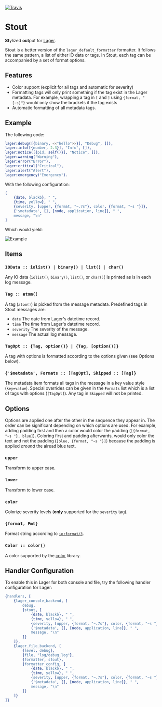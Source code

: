 [![Travis][travis badge]][travis]

# Stout

<strong>St</strong>ylized <strong>out</strong>put for [Lager](https://github.com/basho/lager).

Stout is a better version of the `lager_default_formatter` formatter. It
follows the same pattern, a list of either IO data or tags. In Stout, each tag
can be accompanied by a set of format options.

## Features

* Color support (explicit for all tags and automatic for severity)
* Formatting tags will only print something if the tag exist in the Lager
  metadata. For example, wrapping a tag in `[` and `]` using `{format, "[~s]"}`
  would only show the brackets if the tag exists.
* Automatic formatting of all metadata tags.

## Example

The following code:

```erlang
lager:debug([{binary, <<"hello">>}], "Debug", []),
lager:info([{number, 2.3}], "Info", []),
lager:notice([{pid, self()}], "Notice", []),
lager:warning("Warning"),
lager:error("Error"),
lager:critical("Critical"),
lager:alert("Alert"),
lager:emergency("Emergency").
```

With the following configuration:

```erlang
[
    {date, blackb}, " ",
    {time, yellow}, " ",
    {severity, [upper, {format, "~.7s"}, color, {format, "~s "}]},
    {'$metadata', [], [node, application, line]}, " ",
    message, "\n"
]
```

Which would yield:

![Example](https://raw.githubusercontent.com/eproxus/stout/master/screenshot.png)

## Items

### `IOData :: iolist() | binary() | list() | char()`

Any IO data (`iolist()`, `binary()`, `list()`, or `char()`) is printed as is in
each log message.

### `Tag :: atom()`

A tag (`atom()`) is picked from the message metadata. Predefined tags in Stout
messages are:
* `date` The date from Lager's datetime record.
* `time` The time from Lager's datetime record.
* `severity` The severity of the message.
* `message` The actual log message.

### `TagOpt :: {Tag, option()} | {Tag, [option()]}`

A tag with options is formatted according to the options given (see Options
below).

### `{'$metadata', Formats :: [TagOpt], Skipped :: [Tag]}`

The metadata item formats all tags in the message in a key value style
(`key=value`). Special overrides can be given in the `Formats` list which is a
list of tags with options (`[TagOpt]`). Any tag in `Skipped` will not be
printed.

## Options

Options are applied one after the other in the sequence they appear in. The
order can be significant depending on which options are used. For example,
adding padding first and then a color would color the padding (`[{format, "~s
"}, blue]`). Coloring first and padding afterwards, would only color the text
and not the padding (`[blue, {format, "~s "}]`) because the padding is applied
*around* the alread blue text.

### `upper`

Transform to upper case.

### `lower`

Transform to lower case.

### `color`

Colorize severity levels (**only** supported for the `severity` tag).

### `{format, Fmt}`

Format string according to [`io:format/3`](http://www.erlang.org/doc/man/io.html#format-3).

### `Color :: color()`

A color supported by the [color](https://github.com/julianduque/erlang-color) library.

## Handler Configuration

To enable this in Lager for both console and file, try the following handler
configuration for Lager:

```erlang
{handlers, [
    {lager_console_backend, [
        debug,
        {stout, [
            {date, blackb}, " ",
            {time, yellow}, " ",
            {severity, [upper, {format, "~.7s"}, color, {format, "~s "}]},
            {'$metadata', [], [node, application, line]}, " ",
            message, "\n"
        ]}
    ]},
    {lager_file_backend, [
        {level, debug},
        {file, "log/debug.log"},
        {formatter, stout},
        {formatter_config, [
            {date, blackb}, " ",
            {time, yellow}, " ",
            {severity, [upper, {format, "~.7s"}, color, {format, "~s "}]},
            {'$metadata', [], [node, application, line]}, " ",
            message, "\n"
        ]}
    ]}
]}
```


[travis]: https://travis-ci.org/eproxus/stout
[travis badge]: https://img.shields.io/travis/eproxus/stout.svg?style=flat-square
